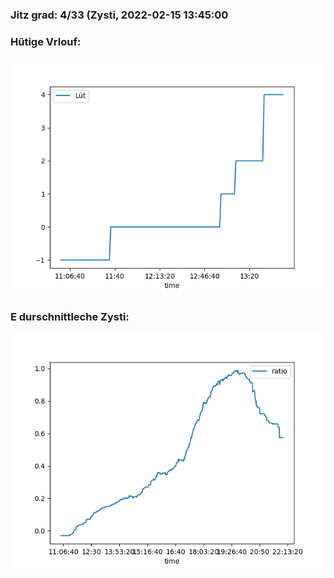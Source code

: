 ### Jitz grad: 4/33 (Zysti, 2022-02-15 13:45:00

### Hütige Vrlouf:
![Graph](Today.png)

### E durschnittleche Zysti:
![Graph](Zysti.png)